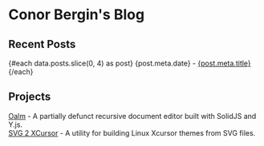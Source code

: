 <script>
	export let data;
</script>

<title>Conor Bergin's Blog</title>

# Conor Bergin's Blog

## Recent Posts

{#each data.posts.slice(0, 4) as post}
	<span class="gray">{post.meta.date} - </span>
	<a href={post.path}>
		{post.meta.title}
	</a>
	<br />
{/each}

## Projects
[Oalm](https://oalm.app) - A partially defunct recursive document editor built with SolidJS and Y.js.  
[SVG 2 XCursor](https://github.com/conorbergin/svg2xcursor) - A utility for building Linux Xcursor themes from SVG files.

